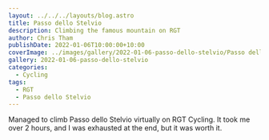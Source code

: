 ```yaml
---
layout: ../../../layouts/blog.astro
title: Passo dello Stelvio
description: Climbing the famous mountain on RGT
author: Chris Tham
publishDate: 2022-01-06T10:00:00+10:00
coverImage: ../images/gallery/2022-01-06-passo-dello-stelvio/Passo dello Stelvio (1).jpeg
gallery: 2022-01-06-passo-dello-stelvio
categories:
  - Cycling
tags:
  - RGT
  - Passo dello Stelvio
---
```


Managed to climb Passo dello Stelvio virtually on RGT Cycling. It took me over
2 hours, and I was exhausted at the end, but it was worth it.
